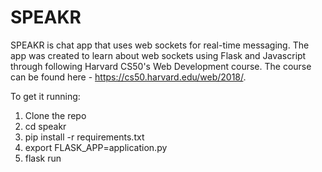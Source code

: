 # SPEAKR

SPEAKR is chat app that uses web sockets for real-time messaging. The app was created to learn about web sockets using Flask and Javascript through following Harvard CS50's Web Development course. The course can be found here - https://cs50.harvard.edu/web/2018/.

To get it running:

1. Clone the repo
2. cd speakr
3. pip install -r requirements.txt
4. export FLASK_APP=application.py
5. flask run
